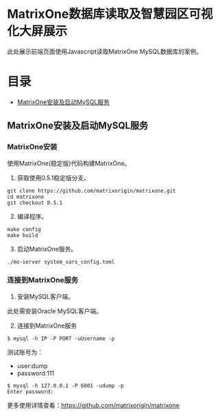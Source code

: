 # MatrixOne数据库读取及智慧园区可视化大屏展示

此处展示前端页面使用Javascript读取MatrixOne MySQL数据库的案例。

目录
========

* [MatrixOne安装及启动MySQL服务](#matrixone安装及启动mysql服务)

## MatrixOne安装及启动MySQL服务
### MatrixOne安装

使用MatrixOne(稳定版)代码构建MatrixOne。

1. 获取使用0.5.1稳定版分支。

```
git clone https://github.com/matrixorigin/matrixone.git
cd matrixone
git checkout 0.5.1
```

2. 编译程序。

```
make config
make build
```

3. 启动MatrixOne服务。

```
./mo-server system_vars_config.toml
```

### 连接到MatrixOne服务

1. 安装MySQL客户端。

此处需安装Oracle MySQL客户端。

2. 连接到MatrixOne服务

```
$ mysql -h IP -P PORT -uUsername -p
```

测试账号为：

* user:dump
* password:111

```
$ mysql -h 127.0.0.1 -P 6001 -udump -p
Enter password:
```

更多使用详情查看：https://github.com/matrixorigin/matrixone